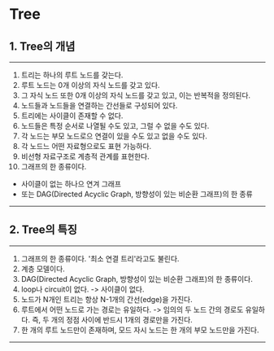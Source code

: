 Tree
==================

## 1. Tree의 개념
------------------

1. 트리는 하나의 루트 노드를 갖는다.  
2. 루트 노드는 0개 이상의 자식 노드를 갖고 있다.  
3. 그 자식 노드 또한 0개 이상의 자식 노드를 갖고 있고, 이는 반복적을 정의된다.  
4. 노드들과 노드들을 연결하는 간선들로 구성되어 있다.
5. 트리에는 사이클이 존재할 수 없다.
6. 노드들은 특정 순서로 나열될 수도 있고, 그럴 수 없을 수도 있다.
7. 각 노드는 부모 노드로으 연결이 있을 수도 있고 없을 수도 있다.
8. 각 노드느 어떤 자료형으로도 표현 가능하다.
9. 비선형 자료구조로 계층적 관계를 표현한다.
 10. 그래프의 한 종류이다.
 * 사이클이 없는 하나으 연겨 그래프
 * 또는 DAG(Directed Acyclic Graph, 방향성이 있는 비순환 그래프)의 한 종류
---------------------  
  
## 2. Tree의 특징
--------------------

1. 그래프의 한 종류이다. '최소 연결 트리'라고도 불린다.
2. 계층 모델이다.
3. DAG(Directed Acyclic Graph, 방향성이 있는 비순환 그래프)의 한 종류이다.
4. loop나 circuit이 없다. -> 사이클이 없다.
5. 노드가 N개인 트리는 항상 N-1개의 간선(edge)을 가진다.
6. 루트에서 어떤 노드로 가는 경로는 유일하다.
  -> 임의의 두 노드 간의 경로도 유일하다. 즉, 두 개의 정점 사이에 반드시 1개의 경로만을 가진다.
7. 한 개의 루트 노드만이 존재하며, 모드 자시 노드는 한 개의 부모 노드만을 가진다.
---------------------
